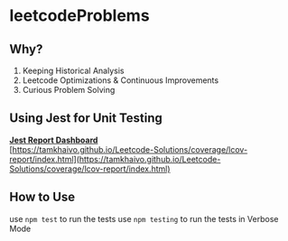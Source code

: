 # leetcodeProblems

## Why?

1. Keeping Historical Analysis
2. Leetcode Optimizations & Continuous Improvements
3. Curious Problem Solving

## Using Jest for Unit Testing

[**Jest Report Dashboard**](https://tamkhaivo.github.io/Leetcode-Solutions/)<br />
[https://tamkhaivo.github.io/Leetcode-Solutions/coverage/lcov-report/index.html](https://tamkhaivo.github.io/Leetcode-Solutions/coverage/lcov-report/index.html)

## How to Use

use `npm test` to run the tests
use `npm testing` to run the tests in Verbose Mode
